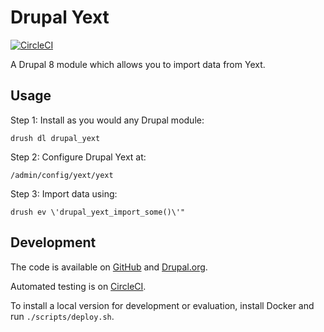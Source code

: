 Drupal Yext
=====

[![CircleCI](https://circleci.com/gh/dcycle/drupal_yext.svg?style=svg)](https://circleci.com/gh/dcycle/drupal_yext)

A Drupal 8 module which allows you to import data from Yext.

Usage
-----

Step 1: Install as you would any Drupal module:

    drush dl drupal_yext

Step 2: Configure Drupal Yext at:

    /admin/config/yext/yext

Step 3: Import data using:

    drush ev \'drupal_yext_import_some()\'"

Development
-----

The code is available on [GitHub](https://github.com/dcycle/drupal_yext) and [Drupal.org](https://www.drupal.org/project/drupal_yext).

Automated testing is on [CircleCI](https://circleci.com/gh/dcycle/drupal_yext).

To install a local version for development or evaluation, install Docker and run `./scripts/deploy.sh`.
